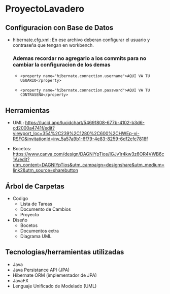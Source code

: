 # ProyectoLavadero

## Configuracion con Base de Datos
- hibernate.cfg.xml: En ese archivo deberan configurar el usuario y contraseña que tengan en workbench. 
    ### <b>Ademas recordar no agregarlo a los commits para no cambiar la configuracion de los demas</b>
  -     <property name="hibernate.connection.username">AQUI VA TU USUARIO</property>
  -     <property name="hibernate.connection.password">AQUI VA TU CONTRASEÑA</property>

## Herramientas
- UML: https://lucid.app/lucidchart/54691808-677b-4102-b3d6-cd2000a4741f/edit?viewport_loc=354%2C239%2C1280%2C600%2CHWEp-vi-RSFO&invitationId=inv_5a57a9b1-6f79-4e83-8259-6df2cfc7818f

- Bocetos: https://www.canva.com/design/DAGNlYpTios/IGJv1r4kw3z6OR4VWB6c1A/edit?utm_content=DAGNlYpTios&utm_campaign=designshare&utm_medium=link2&utm_source=sharebutton

## Árbol de Carpetas
- Codigo
  - Lista de Tareas
  - Documento de Cambios
  - Proyecto
- Diseño
    - Bocetos
    - Documentos extra
    - Diagrama UML

## Tecnologías/herramientas utilizadas
- Java
- Java Persistance API (JPA)
- Hibernate ORM (implementador de JPA)
- JavaFX
- Lenguaje Unificado de Modelado (UML)
